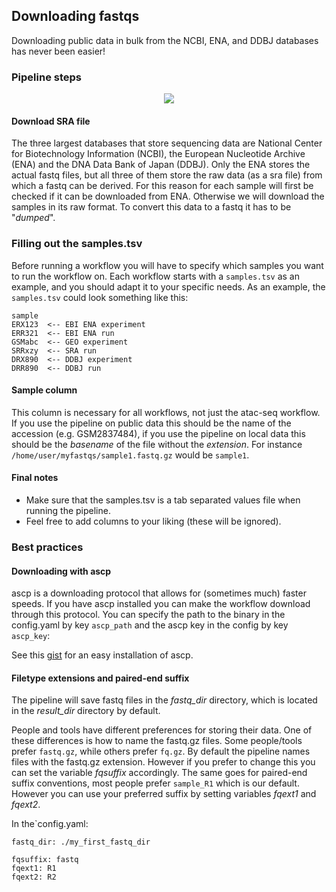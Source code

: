 ## Downloading fastqs
Downloading public data in bulk from the NCBI, ENA, and DDBJ databases has never been easier!

### Pipeline steps
<p align="center">
  <img src="../../_static/download_fastq.png">
</p>

#### Download SRA file
The three largest databases that store sequencing data are National Center for Biotechnology Information (NCBI), the European Nucleotide Archive (ENA) and the DNA Data Bank of Japan (DDBJ). Only the ENA stores the actual fastq files, but all three of them store the raw data (as a sra file) from which a fastq can be derived. For this reason for each sample will first be checked if it can be downloaded from ENA. Otherwise we will download the samples in its raw format. To convert this data to a fastq it has to be "*dumped*". 

### Filling out the samples.tsv
Before running a workflow you will have to specify which samples you want to run the workflow on. Each workflow starts with a `samples.tsv` as an example, and you should adapt it to your specific needs. As an example, the `samples.tsv` could look something like this:

```
sample
ERX123  <-- EBI ENA experiment
ERR321  <-- EBI ENA run
GSMabc  <-- GEO experiment
SRRxzy  <-- SRA run
DRX890  <-- DDBJ experiment
DRR890  <-- DDBJ run
```

#### Sample column
This column is necessary for all workflows, not just the atac-seq workflow. If you use the pipeline on public data this should be the name of the accession (e.g. GSM2837484), if you use the pipeline on local data this should be the *basename* of the file without the *extension*. For instance `/home/user/myfastqs/sample1.fastq.gz` would be `sample1`.

#### Final notes
- Make sure that the samples.tsv is a tab separated values file when running the pipeline.
- Feel free to add columns to your liking (these will be ignored).

### Best practices
#### Downloading with ascp
ascp is a downloading protocol that allows for (sometimes much) faster speeds. If you have ascp installed you can make the workflow download through this protocol. You can specify the path to the binary in the config.yaml by key `ascp_path` and the ascp key in the config by key `ascp_key`:

See this [gist](https://gist.github.com/mfansler/71f09c8b6c9a95ec4e759a8ffc488be3) for an easy installation of ascp.

#### Filetype extensions and paired-end suffix
The pipeline will save fastq files in the *fastq_dir* directory, which is located in the *result_dir* directory by default.

People and tools have different preferences for storing their data. One of these differences is how to name the fastq.gz files. Some people/tools prefer `fastq.gz`, while others prefer `fq.gz`. By default the pipeline names files with the fastq.gz extension. However if you prefer to change this you can set the variable *fqsuffix* accordingly.
The same goes for paired-end suffix conventions, most people prefer `sample_R1` which is our default. However you can use your preferred suffix by setting variables *fqext1* and *fqext2*.

In the`config.yaml:
```
fastq_dir: ./my_first_fastq_dir

fqsuffix: fastq
fqext1: R1
fqext2: R2
```
